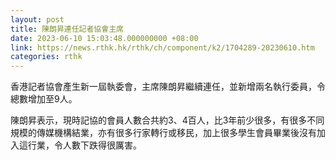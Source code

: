 ```yaml
---
layout: post
title: 陳朗昇連任記者協會主席
date: 2023-06-10 15:03:48.000000000 +08:00
link: https://news.rthk.hk/rthk/ch/component/k2/1704289-20230610.htm
categories: rthk
---
```


香港記者協會產生新一屆執委會，主席陳朗昇繼續連任，並新增兩名執行委員，令總數增加至9人。

陳朗昇表示，現時記協的會員人數合共約3、4百人，比3年前少很多，有很多不同規模的傳媒機構結業，亦有很多行家轉行或移民，加上很多學生會員畢業後沒有加入這行業，令人數下跌得很厲害。
